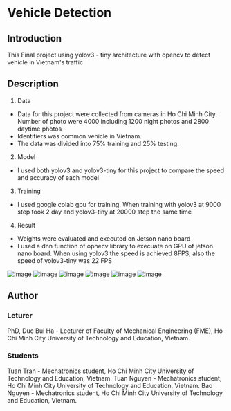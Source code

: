 # Vehicle Detection
## Introduction
This Final project using yolov3 - tiny architecture with opencv to detect vehicle in Vietnam's traffic

## Description
1. Data 
- Data for this project were collected from cameras in Ho Chi Minh City. Number of photo were 4000 including 1200 night photos and 2800 daytime photos 
- Identifiers was common vehicle in Vietnam. 
- The data was divided into 75% training and 25% testing.
2. Model
- I used both yolov3 and yolov3-tiny for this project to compare the speed and accuracy of each model
3. Training 
- I used google colab gpu for training. When training with yolov3 at 9000 step took 2 day and yolov3-tiny at 20000 step the same time
4. Result 
- Weights were evaluated and executed on Jetson nano board
- I used a dnn function of opnecv library to execuate on GPU of jetson nano board. When using yolov3 the speed is achieved 8FPS, also the speed of yolov3-tiny was 22 FPS

![image](https://user-images.githubusercontent.com/51257497/99928570-36971e00-2d7c-11eb-84f5-309ff8c66463.png)
![image](https://user-images.githubusercontent.com/51257497/99928574-431b7680-2d7c-11eb-8b46-125d72d482b3.png)
![image](https://user-images.githubusercontent.com/51257497/99928580-4878c100-2d7c-11eb-9d7e-c24673af988d.png)
![image](https://user-images.githubusercontent.com/51257497/99928582-50386580-2d7c-11eb-9559-f2e44e1031d7.png)
![image](https://user-images.githubusercontent.com/51257497/99928589-54fd1980-2d7c-11eb-89ca-b8c8efdd8846.png)
![image](https://user-images.githubusercontent.com/51257497/99928593-5b8b9100-2d7c-11eb-86ae-b41a597a0345.png)

## Author 
### Leturer
PhD, Duc Bui Ha - Lecturer of Faculty of Mechanical Engineering (FME), Ho Chi Minh City University of Technology and Education, Vietnam.
### Students
Tuan Tran - Mechatronics student, Ho Chi Minh City University of Technology and Education, Vietnam.
Tuan Nguyen - Mechatronics student, Ho Chi Minh City University of Technology and Education, Vietnam.
Bao Nguyen - Mechatronics student, Ho Chi Minh City University of Technology and Education, Vietnam.
